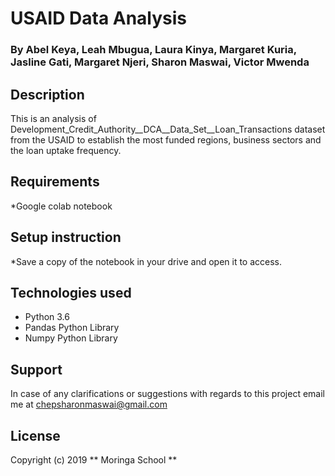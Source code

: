 # USAID Data Analysis

### By Abel Keya, Leah Mbugua, Laura Kinya, Margaret Kuria, Jasline Gati, Margaret Njeri, Sharon Maswai, Victor Mwenda

## Description

This is an analysis of Development_Credit_Authority__DCA__Data_Set__Loan_Transactions dataset from the USAID to establish the most funded regions, business sectors and the loan uptake frequency.
## Requirements

*Google colab notebook

## Setup instruction

*Save a copy of the notebook in your drive and open it to access.

## Technologies used
* Python 3.6
* Pandas Python Library
* Numpy Python Library



## Support
In case of any clarifications or suggestions with regards to this project email me at chepsharonmaswai@gmail.com

## License
Copyright (c) 2019 ** Moringa School **
